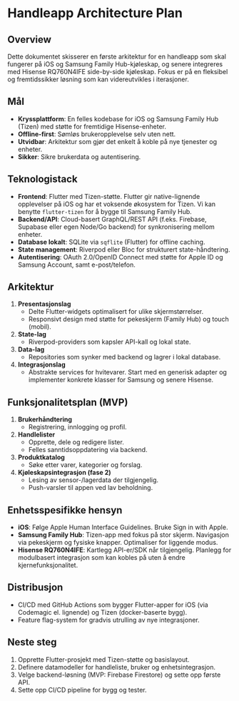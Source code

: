 # Handleapp Architecture Plan

## Overview
Dette dokumentet skisserer en første arkitektur for en handleapp som skal
fungerer på iOS og Samsung Family Hub-kjøleskap, og senere integreres med
Hisense RQ760N4IFE side-by-side kjøleskap. Fokus er på en fleksibel og
fremtidssikker løsning som kan videreutvikles i iterasjoner.

## Mål
- **Kryssplattform**: En felles kodebase for iOS og Samsung Family Hub (Tizen)
  med støtte for fremtidige Hisense-enheter.
- **Offline-first**: Sømløs brukeropplevelse selv uten nett.
- **Utvidbar**: Arkitektur som gjør det enkelt å koble på nye tjenester og
enheter.
- **Sikker**: Sikre brukerdata og autentisering.

## Teknologistack
- **Frontend**: Flutter med Tizen-støtte. Flutter gir native-lignende
  opplevelser på iOS og har et voksende økosystem for Tizen. Vi kan benytte
  `flutter-tizen` for å bygge til Samsung Family Hub.
- **Backend/API**: Cloud-basert GraphQL/REST API (f.eks. Firebase, Supabase
  eller egen Node/Go backend) for synkronisering mellom enheter.
- **Database lokalt**: SQLite via `sqflite` (Flutter) for offline caching.
- **State management**: Riverpod eller Bloc for strukturert state-håndtering.
- **Autentisering**: OAuth 2.0/OpenID Connect med støtte for Apple ID og
  Samsung Account, samt e-post/telefon.

## Arkitektur
1. **Presentasjonslag**
   - Delte Flutter-widgets optimalisert for ulike skjermstørrelser.
   - Responsivt design med støtte for pekeskjerm (Family Hub) og touch (mobil).
2. **State-lag**
   - Riverpod-providers som kapsler API-kall og lokal state.
3. **Data-lag**
   - Repositories som synker med backend og lagrer i lokal database.
4. **Integrasjonslag**
   - Abstrakte services for hvitevarer. Start med en generisk adapter og
     implementer konkrete klasser for Samsung og senere Hisense.

## Funksjonalitetsplan (MVP)
1. **Brukerhåndtering**
   - Registrering, innlogging og profil.
2. **Handlelister**
   - Opprette, dele og redigere lister.
   - Felles sanntidsoppdatering via backend.
3. **Produktkatalog**
   - Søke etter varer, kategorier og forslag.
4. **Kjøleskapsintegrasjon (fase 2)**
   - Lesing av sensor-/lagerdata der tilgjengelig.
   - Push-varsler til appen ved lav beholdning.

## Enhetsspesifikke hensyn
- **iOS**: Følge Apple Human Interface Guidelines. Bruke Sign in with Apple.
- **Samsung Family Hub**: Tizen-app med fokus på stor skjerm. Navigasjon via
  pekeskjerm og fysiske knapper. Optimaliser for liggende modus.
- **Hisense RQ760N4IFE**: Kartlegg API-er/SDK når tilgjengelig. Planlegg for
  modulbasert integrasjon som kan kobles på uten å endre kjernefunksjonalitet.

## Distribusjon
- CI/CD med GitHub Actions som bygger Flutter-apper for iOS (via Codemagic el.
  lignende) og Tizen (docker-baserte bygg).
- Feature flag-system for gradvis utrulling av nye integrasjoner.

## Neste steg
1. Opprette Flutter-prosjekt med Tizen-støtte og basislayout.
2. Definere datamodeller for handleliste, bruker og enhetsintegrasjon.
3. Velge backend-løsning (MVP: Firebase Firestore) og sette opp første API.
4. Sette opp CI/CD pipeline for bygg og tester.

